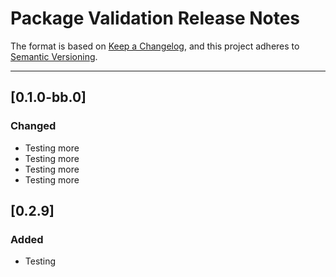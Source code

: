 # Package Validation Release Notes

The format is based on [Keep a Changelog](https://keepachangelog.com/en/1.0.0/), and this project adheres to [Semantic Versioning](https://semver.org/spec/v2.0.0.html).

---
## [0.1.0-bb.0]
### Changed
- Testing more
- Testing more
- Testing more
- Testing more

## [0.2.9]
### Added 
- Testing 